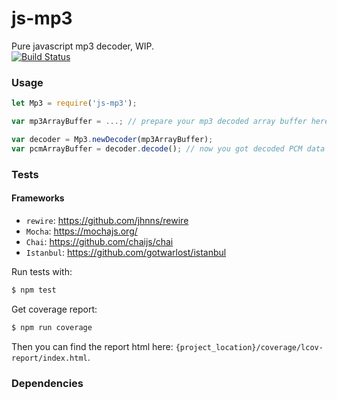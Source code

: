 # js-mp3
Pure javascript mp3 decoder, WIP.  
[![Build Status](https://travis-ci.org/soundbus-technologies/js-mp3.svg?branch=master)](https://travis-ci.org/soundbus-technologies/js-mp3)

### Usage
```javascript
let Mp3 = require('js-mp3');

var mp3ArrayBuffer = ...; // prepare your mp3 decoded array buffer here

var decoder = Mp3.newDecoder(mp3ArrayBuffer);
var pcmArrayBuffer = decoder.decode(); // now you got decoded PCM data

```

### Tests
#### Frameworks
- `rewire`: https://github.com/jhnns/rewire
- `Mocha`: https://mochajs.org/
- `Chai`: https://github.com/chaijs/chai
- `Istanbul`: https://github.com/gotwarlost/istanbul

Run tests with:
```bash
$ npm test
```
Get coverage report:
```bash
$ npm run coverage 
```
Then you can find the report html here: `{project_location}/coverage/lcov-report/index.html`.

### Dependencies

